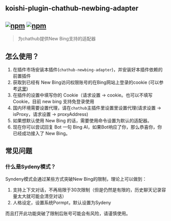 ## koishi-plugin-chathub-newbing-adapter

## [![npm](https://img.shields.io/npm/v/@dingyi222666/koishi-plugin-chathub-newbing-adapter/next)](https://www.npmjs.com/package/@dingyi222666/koishi-plugin-chathub-newbing-adapter) [![npm](https://img.shields.io/npm/dm/@dingyi222666/koishi-plugin-chathub-newbing-adapter)](https://www.npmjs.com/package//@dingyi222666/koishi-plugin-chathub-newbing-adapter)

> 为chathub提供New Bing支持的适配器

## 怎么使用？

1. 在插件市场安装本插件(`chathub-newbing-adapter`)，并安装好本插件依赖的前置插件
2. 获取到已经有 New Bing访问权限账号的在Bing网站上登录的cookie (可以参考[这里](https://forum.koishi.xyz/t/topic/2884/5))
3. 在插件的设置中填写你的 Cookie（请求设置 -> cookie。也可以不填写 Cookie，目前 new bing 支持免登录使用
4. 国内环境需要设置代理，请在`chathub`主插件里设置里设置代理(请求设置 -> isProxy，请求设置 -> proxyAddress)
5. 如果想默认使用 New Bing 的话，需要使用命令设置为默认的适配器。
6. 现在你可以尝试回复 Bot 一句 Bing AI，如果Bot响应了你，那么恭喜你，你已经成功接入了 New Bing。

## 常见问题

### 什么是Sydeny模式？

Syndeny模式会通过某些方式突破New Bing的限制，理论上可以做到：

1. 支持上下文对话，不再局限于30次限制（但是仍然是有限的，历史聊天记录容量太大就可能会清空对话）
2. 人格设定，设置系统Pormpt，默认设置为Sydeny

而且打开此功能突破了限制后账号可能会有风险，请谨慎使用。
